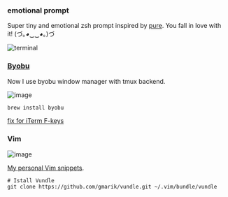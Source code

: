 ### emotional prompt

Super tiny and emotional zsh prompt inspired by [pure][1]. You fall in love with it! (づ｡◕‿‿◕｡)づ

![terminal](https://cloud.githubusercontent.com/assets/1410106/4904770/1a952d70-644a-11e4-88d6-2f378e8a39c3.png)

[1]: https://github.com/sindresorhus/pure


### [Byobu](http://byobu.co/)

Now I use byobu window manager with tmux backend. 

![image](https://cloud.githubusercontent.com/assets/1410106/5080882/9465ede6-6ed7-11e4-8094-a58d71cb7279.png)

```sh
brew install byobu
```

[fix for iTerm F-keys](http://stackoverflow.com/questions/26180096/os-x-byobu-vertical-split)

### Vim

![image](https://cloud.githubusercontent.com/assets/1410106/5058193/d220b004-6cf6-11e4-9e04-6f2dc2520b9d.png)

[My personal Vim snippets](https://github.com/shuvalov-anton/vim-snippets).

```
# Istall Vundle
git clone https://github.com/gmarik/vundle.git ~/.vim/bundle/vundle
```

